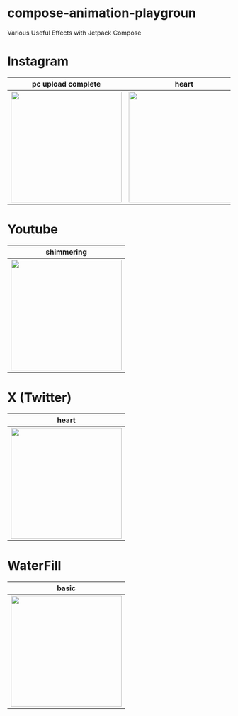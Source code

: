 # compose-animation-playgroun
Various Useful Effects  with Jetpack Compose

# Instagram
|pc upload complete| heart |
|:--:| :--:|
|<img src = "https://github.com/user-attachments/assets/e9e452e5-3116-45b3-a701-6fbf08e9f463" width = "250">|<img src = "https://github.com/user-attachments/assets/322e50d7-97a8-451b-ab1c-126bdb886cdd" width = "250">|

# Youtube
|shimmering|
|:--:|
|<img src = "https://github.com/user-attachments/assets/36522487-28a0-42e6-b3d0-86f6775fe997" width = "250">|

# X (Twitter)
|heart|
|:--:|
|<img src = "https://github.com/user-attachments/assets/f59c9721-af26-4544-a288-d61b89240615" width = "250">|

# WaterFill
|basic|
|:--:|
|<img src = "https://github.com/user-attachments/assets/bb08c417-a2de-4dc6-a0a9-32e84d9ae0be" width = "250">|

